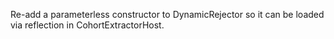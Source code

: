Re-add a parameterless constructor to DynamicRejector so it can be loaded via reflection in CohortExtractorHost.

